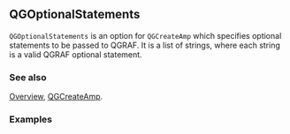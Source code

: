 ## QGOptionalStatements

`QGOptionalStatements` is an option for `QGCreateAmp` which specifies optional statements to be passed to QGRAF. It is a list of strings, where each string is a valid QGRAF optional statement.

### See also

[Overview](Extra/FeynHelpers.md), [QGCreateAmp](QGCreateAmp.md).

### Examples
